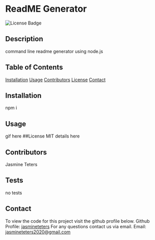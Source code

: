 # ReadME Generator

![License Badge](https://img.shields.io/badge/license-MIT-green.svg)

## Description

command line readme generator using node.js

## Table of Contents

[Installation](##Installation)
[Usage](##Usage)
[Contributors](##Contributors)
[License](##License)
[Contact](##Contact)

## Installation

npm i

## Usage

gif here
##License MIT
details here

## Contributors

Jasmine Teters

## Tests

no tests

## Contact

To view the code for this project visit the github profile below.
Github Profile: [jasmineteters](github.com/jasmineteters)
For any questions contact us via email.
Email: [jasmineteters2020@gmail.com](mailto:jasmineteters2020@gmail.com)
